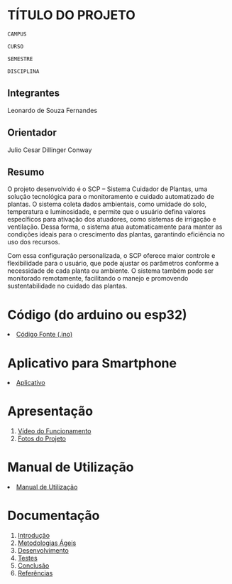 # TÍTULO DO PROJETO

`CAMPUS`

`CURSO`

`SEMESTRE`

`DISCIPLINA`


## Integrantes

Leonardo de Souza Fernandes

## Orientador

Julio Cesar Dillinger Conway


## Resumo

O projeto desenvolvido é o SCP – Sistema Cuidador de Plantas, uma solução tecnológica para o monitoramento e cuidado automatizado de plantas. O sistema coleta dados ambientais, como umidade do solo, temperatura e luminosidade, e permite que o usuário defina valores específicos para ativação dos atuadores, como sistemas de irrigação e ventilação. Dessa forma, o sistema atua automaticamente para manter as condições ideais para o crescimento das plantas, garantindo eficiência no uso dos recursos.

Com essa configuração personalizada, o SCP oferece maior controle e flexibilidade para o usuário, que pode ajustar os parâmetros conforme a necessidade de cada planta ou ambiente. O sistema também pode ser monitorado remotamente, facilitando o manejo e promovendo sustentabilidade no cuidado das plantas.

# Código (do arduino ou esp32)

<li><a href="Codigo/README.md"> Código Fonte (.ino)</a></li>

# Aplicativo para Smartphone

<li><a href="App/README.md"> Aplicativo </a></li>

# Apresentação

<ol>
<li><a href="Apresentacao/README.md"> Vídeo do Funcionamento</a></li>
<li><a href="Apresentacao/README.md"> Fotos do Projeto</a></li>
</ol>

# Manual de Utilização

<li><a href="Manual/manual de utilização.md"> Manual de Utilização</a></li>


# Documentação

<ol>
<li><a href="Documentacao/01-Introducão.md"> Introdução</a></li>
<li><a href="Documentacao/02-Metodologias Ágeis.md"> Metodologias Ágeis</a></li>
<li><a href="Documentacao/03-Desenvolvimento.md"> Desenvolvimento </a></li>
<li><a href="Documentacao/04-Testes.md"> Testes </a></li>
<li><a href="Documentacao/05-Conclusão.md"> Conclusão </a></li>
<li><a href="Documentacao/06-Referências.md"> Referências </a></li>
</ol>

